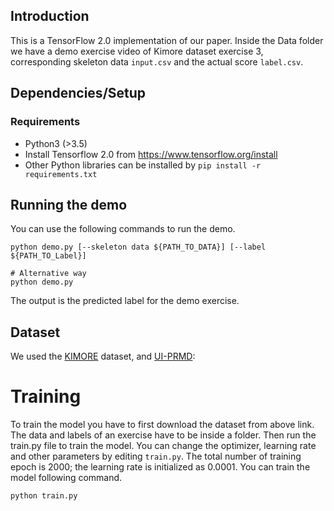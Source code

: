 ## Introduction

This is a TensorFlow 2.0 implementation of our paper.
Inside the Data folder we have a demo exercise video of Kimore dataset exercise 3, corresponding skeleton data `input.csv` and the actual score `label.csv`.

## Dependencies/Setup

### Requirements
- Python3 (>3.5)
- Install Tensorflow 2.0 from https://www.tensorflow.org/install
- Other Python libraries can be installed by `pip install -r requirements.txt`

## Running the demo
You can use the following commands to run the demo.

```shell
python demo.py [--skeleton data ${PATH_TO_DATA}] [--label ${PATH_TO_Label}]

# Alternative way
python demo.py
```
The output is the predicted label for the demo exercise.

## Dataset

We used the [KIMORE](https://vrai.dii.univpm.it/content/kimore-dataset) dataset, and [UI-PRMD](https://webpages.uidaho.edu/ui-prmd/):</br>

    

# Training
To train the model you have to first download the dataset from above link. The data and labels of an exercise have to be inside a folder. Then run the train.py file to train the model. You can change the optimizer, learning rate and other parameters by editing `train.py`. The total number of training epoch is 2000; the learning rate is initialized as 0.0001.
You can train the model following command.
```shell
python train.py
```
